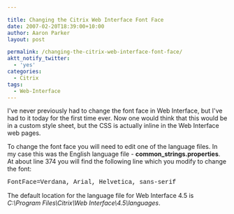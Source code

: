 ```yaml
---

title: Changing the Citrix Web Interface Font Face
date: 2007-02-20T18:39:00+10:00
author: Aaron Parker
layout: post

permalink: /changing-the-citrix-web-interface-font-face/
aktt_notify_twitter:
  - 'yes'
categories:
  - Citrix
tags:
  - Web-Interface
---
```

I've never previously had to change the font face in Web Interface, but I've had to it today for the first time ever. Now one would think that this would be in a custom style sheet, but the CSS is actually inline in the Web Interface web pages.

To change the font face you will need to edit one of the language files. In my case this was the English language file - **common_strings.properties**. At about line 374 you will find the following line which you modify to change the font:

<span style="font-family: 'courier new', courier;">FontFace=Verdana, Arial, Helvetica, sans-serif</span>

The default location for the language file for Web Interface 4.5 is _C:\Program Files\Citrix\Web Interface\4.5\languages_.